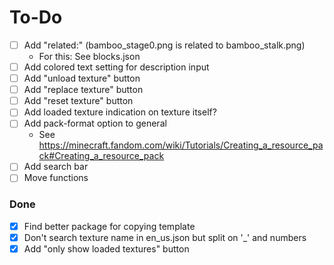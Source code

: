 # To-Do

- [ ] Add "related:" (bamboo_stage0.png is related to bamboo_stalk.png)
	- For this: See blocks.json
- [ ] Add colored text setting for description input
- [ ] Add "unload texture" button
- [ ] Add "replace texture" button
- [ ] Add "reset texture" button
- [ ] Add loaded texture indication on texture itself?
- [ ] Add pack-format option to general
	- See https://minecraft.fandom.com/wiki/Tutorials/Creating_a_resource_pack#Creating_a_resource_pack
- [ ] Add search bar
- [ ] Move functions

### Done

- [X] Find better package for copying template
- [X] Don't search texture name in en_us.json but split on '_' and numbers
- [X] Add "only show loaded textures" button
